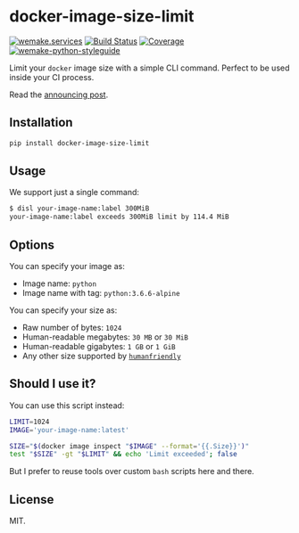 # docker-image-size-limit

[![wemake.services](https://img.shields.io/badge/%20-wemake.services-green.svg?label=%20&logo=data%3Aimage%2Fpng%3Bbase64%2CiVBORw0KGgoAAAANSUhEUgAAABAAAAAQCAMAAAAoLQ9TAAAABGdBTUEAALGPC%2FxhBQAAAAFzUkdCAK7OHOkAAAAbUExURQAAAAAAAAAAAAAAAAAAAAAAAAAAAAAAAP%2F%2F%2F5TvxDIAAAAIdFJOUwAjRA8xXANAL%2Bv0SAAAADNJREFUGNNjYCAIOJjRBdBFWMkVQeGzcHAwksJnAPPZGOGAASzPzAEHEGVsLExQwE7YswCb7AFZSF3bbAAAAABJRU5ErkJggg%3D%3D)](https://wemake.services) [![Build Status](https://travis-ci.org/wemake-services/docker-image-size-limit.svg?branch=master)](https://travis-ci.org/wemake-services/docker-image-size-limit) [![Coverage](https://coveralls.io/repos/github/wemake-services/docker-image-size-limit/badge.svg?branch=master)](https://coveralls.io/github/wemake-services/docker-image-size-limit?branch=master) [![wemake-python-styleguide](https://img.shields.io/badge/style-wemake-000000.svg)](https://github.com/wemake-services/docker-image-size-limit)

Limit your `docker` image size with a simple CLI command.
Perfect to be used inside your CI process.

Read the [announcing post](https://sobolevn.me/2019/03/announcing-docker-image-size-limit).

## Installation

```bash
pip install docker-image-size-limit
```


## Usage

We support just a single command:

```bash
$ disl your-image-name:label 300MiB
your-image-name:label exceeds 300MiB limit by 114.4 MiB
```


## Options

You can specify your image as:

- Image name: `python`
- Image name with tag: `python:3.6.6-alpine`

You can specify your size as:

- Raw number of bytes: `1024`
- Human-readable megabytes: `30 MB` or `30 MiB`
- Human-readable gigabytes: `1 GB` or `1 GiB`
- Any other size supported by [`humanfriendly`](https://humanfriendly.readthedocs.io/en/latest/api.html#humanfriendly.parse_size)


## Should I use it?

You can use this script instead:

```bash
LIMIT=1024
IMAGE='your-image-name:latest'

SIZE="$(docker image inspect "$IMAGE" --format='{{.Size}}')"
test "$SIZE" -gt "$LIMIT" && echo 'Limit exceeded'; false
```

But I prefer to reuse tools over
custom `bash` scripts here and there.


## License

MIT.
